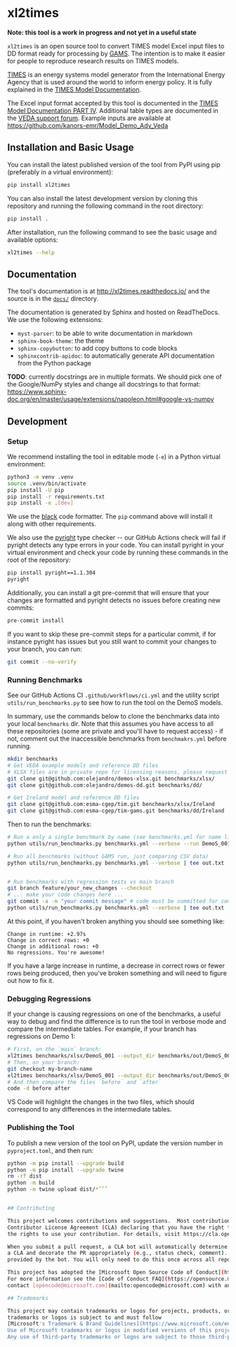 # xl2times

**Note: this tool is a work in progress and not yet in a useful state**

`xl2times` is an open source tool to convert TIMES model Excel input files to DD format ready for processing by [GAMS](https://www.gams.com/).  The intention is to make it easier for people to reproduce research results on TIMES models.

[TIMES](https://iea-etsap.org/index.php/etsap-tools/model-generators/times) is an energy systems model generator from the International Energy Agency that is used around the world to inform energy policy.
It is fully explained in the [TIMES Model Documentation](https://iea-etsap.org/index.php/documentation).

The Excel input format accepted by this tool is documented in the [TIMES Model Documentation PART IV](https://iea-etsap.org/docs/Documentation_for_the_TIMES_Model-Part-IV.pdf).  Additional table types are documented in the [VEDA support forum](https://forum.kanors-emr.org/printthread.php?tid=140).  Example inputs are available at https://github.com/kanors-emr/Model_Demo_Adv_Veda

## Installation and Basic Usage

You can install the latest published version of the tool from PyPI using pip (preferably in a virtual environment):
```bash
pip install xl2times
```

You can also install the latest development version by cloning this repository and running the following command in the root directory:
```bash
pip install .
```

After installation, run the following command to see the basic usage and available options:
```bash
xl2times --help
```

## Documentation

The tool's documentation is at http://xl2times.readthedocs.io/ and the source is in the [`docs/`](https://github.com/etsap-TIMES/xl2times/blob/main/docs) directory.

The documentation is generated by Sphinx and hosted on ReadTheDocs. We use the following extensions:
- `myst-parser`: to be able to write documentation in markdown
- `sphinx-book-theme`: the theme
- `sphinx-copybutton`: to add copy buttons to code blocks
- `sphinxcontrib-apidoc`: to automatically generate API documentation from the Python package

**TODO**: currently docstrings are in multiple formats. We should pick one of the Google/NumPy styles and change all docstrings to that format:
https://www.sphinx-doc.org/en/master/usage/extensions/napoleon.html#google-vs-numpy

## Development

### Setup

We recommend installing the tool in editable mode (`-e`) in a Python virtual environment:
```bash
python3 -m venv .venv
source .venv/bin/activate
pip install -U pip
pip install -r requirements.txt
pip install -e .[dev]
```

We use the [black](https://pypi.org/project/black/) code formatter. The `pip` command above will install it along with other requirements.

We also use the [pyright](https://github.com/microsoft/pyright/) type checker -- our GitHub Actions check will fail if pyright detects any type errors in your code. You can install pyright in your virtual environment and check your code by running these commands in the root of the repository:
```bash
pip install pyright==1.1.304
pyright
```
Additionally, you can install a git pre-commit that will ensure that your changes are formatted and pyright detects no issues before creating new commits:
```bash
pre-commit install
```
If you want to skip these pre-commit steps for a particular commit, if for instance pyright has issues but you still want to commit your changes to your branch, you can run:
```bash
git commit --no-verify
```

### Running Benchmarks

See our GitHub Actions CI `.github/workflows/ci.yml` and the utility script `utils/run_benchmarks.py` to see how to run the tool on the DemoS models.

In summary, use the commands below to clone the benchmarks data into your local `benchmarks` dir.
Note that this assumes you have access to all these repositories (some are private and
you'll have to request access) - if not, comment out the inaccessible benchmarks from `benchmakrs.yml` before running.

```bash
mkdir benchmarks
# Get VEDA example models and reference DD files
# XLSX files are in private repo for licensing reasons, please request access or replace with your own licensed VEDA example files.
git clone git@github.com:olejandro/demos-xlsx.git benchmarks/xlsx/
git clone git@github.com:olejandro/demos-dd.git benchmarks/dd/

# Get Ireland model and reference DD files
git clone git@github.com:esma-cgep/tim.git benchmarks/xlsx/Ireland
git clone git@github.com:esma-cgep/tim-gams.git benchmarks/dd/Ireland
```
Then to run the benchmarks:
```bash
# Run a only a single benchmark by name (see benchmarks.yml for name list)
python utils/run_benchmarks.py benchmarks.yml --verbose --run DemoS_001-all | tee out.txt

# Run all benchmarks (without GAMS run, just comparing CSV data)
python utils/run_benchmarks.py benchmarks.yml --verbose | tee out.txt


# Run benchmarks with regression tests vs main branch
git branch feature/your_new_changes --checkout
# ... make your code changes here ...
git commit -a -m "your commit message" # code must be committed for comparison to `main` branch to run.
python utils/run_benchmarks.py benchmarks.yml --verbose | tee out.txt
```
At this point, if you haven't broken anything you should see something like:
```
Change in runtime: +2.97s
Change in correct rows: +0
Change in additional rows: +0
No regressions. You're awesome!
```
If you have a large increase in runtime, a decrease in correct rows or fewer rows being produced, then you've broken something and will need to figure out how to fix it.

### Debugging Regressions

If your change is causing regressions on one of the benchmarks, a useful way to debug and find the difference is to run the tool in verbose mode and compare the intermediate tables. For example, if your branch has regressions on Demo 1:
```bash
# First, on the `main` branch:
xl2times benchmarks/xlsx/DemoS_001 --output_dir benchmarks/out/DemoS_001-all --ground_truth_dir benchmarks/csv/DemoS_001-all --verbose > before 2>&1
# Then, on your branch:
git checkout my-branch-name
xl2times benchmarks/xlsx/DemoS_001 --output_dir benchmarks/out/DemoS_001-all --ground_truth_dir benchmarks/csv/DemoS_001-all --verbose > after 2>&1
# And then compare the files `before` and `after`
code -d before after
```
VS Code will highlight the changes in the two files, which should correspond to any differences in the intermediate tables.

### Publishing the Tool

To publish a new version of the tool on PyPI, update the version number in `pyproject.toml`, and then run:
```bash
python -m pip install --upgrade build
python -m pip install --upgrade twine
rm -rf dist
python -m build
python -m twine upload dist/*```


## Contributing

This project welcomes contributions and suggestions.  Most contributions require you to agree to a
Contributor License Agreement (CLA) declaring that you have the right to, and actually do, grant us
the rights to use your contribution. For details, visit https://cla.opensource.microsoft.com.

When you submit a pull request, a CLA bot will automatically determine whether you need to provide
a CLA and decorate the PR appropriately (e.g., status check, comment). Simply follow the instructions
provided by the bot. You will only need to do this once across all repos using our CLA.

This project has adopted the [Microsoft Open Source Code of Conduct](https://opensource.microsoft.com/codeofconduct/).
For more information see the [Code of Conduct FAQ](https://opensource.microsoft.com/codeofconduct/faq/) or
contact [opencode@microsoft.com](mailto:opencode@microsoft.com) with any additional questions or comments.

## Trademarks

This project may contain trademarks or logos for projects, products, or services. Authorized use of Microsoft
trademarks or logos is subject to and must follow
[Microsoft's Trademark & Brand Guidelines](https://www.microsoft.com/en-us/legal/intellectualproperty/trademarks/usage/general).
Use of Microsoft trademarks or logos in modified versions of this project must not cause confusion or imply Microsoft sponsorship.
Any use of third-party trademarks or logos are subject to those third-party's policies.
